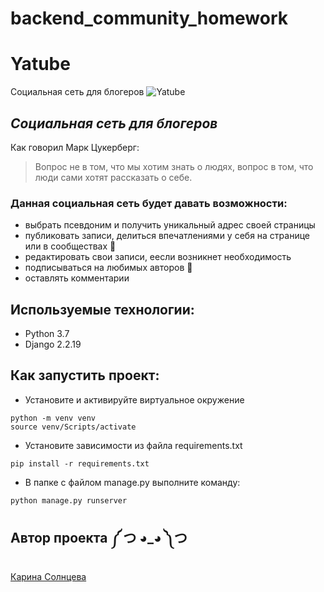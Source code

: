 # backend_community_homework
# Yatube
Социальная сеть для блогеров
![Yatube](https://blogger.googleusercontent.com/img/a/AVvXsEiEETHLd5rBb04YhKUlu_zhQiHd12xRQQbxn3z916wba8XxGexQ4J7Cdlj0Lma38MHeu-G55vIey7t3y7X1f2mc1xuDk_UsY3VMn5Fw38sEURzHhMzV5e5htb6ONIegP3eevcpkjejwez6Zci9VCUBaZPR7u3F7MnCdsQhY6DThcXwTXluqMoE2CBXFQA=w640-h350)
## _Социальная сеть для блогеров_


Как говорил Марк Цукерберг: 
> Вопрос не в том, что мы хотим знать о людях, 
> вопрос в том, что люди сами хотят рассказать о себе.

### Данная социальная сеть будет давать **возможности**:
- выбрать псевдоним и получить уникальный адрес своей страницы 
- публиковать записи, делиться впечатлениями у себя на странице или в сообществах 📝 
- редактировать свои записи, еесли возникнет необходимость
- подписываться на любимых авторов 💖
- оставлять комментарии

## Используемые технологии:
- Python 3.7
- Django 2.2.19

## Как запустить проект:
- Установите и активируйте виртуальное окружение
```
python -m venv venv
source venv/Scripts/activate
``` 
- Установите зависимости из файла requirements.txt
```
pip install -r requirements.txt
``` 
- В папке с файлом manage.py выполните команду:
```
python manage.py runserver
```
## Автор проекта ༼ つ ◕_◕ ༽つ
[Карина Солнцева](https://vk.com/shapendus)  
